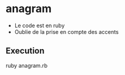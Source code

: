 # anagram
- Le code est en ruby
- Oublie de la prise en compte des accents
## Execution
ruby anagram.rb
